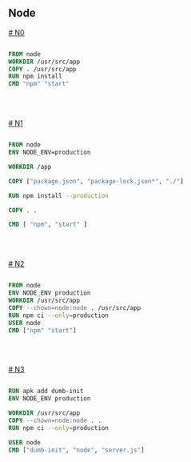 ## Node

[# N0](https://github.com)

``` dockerfile

FROM node
WORKDIR /usr/src/app
COPY . /usr/src/app
RUN npm install
CMD "npm" "start"

```

<br>
<br>

[# N1](https://github.com)

``` dockerfile

FROM node
ENV NODE_ENV=production

WORKDIR /app

COPY ["package.json", "package-lock.json*", "./"]

RUN npm install --production

COPY . .

CMD [ "npm", "start" ]

```

<br>
<br>

[# N2](https://github.com)

``` dockerfile

FROM node
ENV NODE_ENV production
WORKDIR /usr/src/app
COPY --chown=node:node . /usr/src/app
RUN npm ci --only=production
USER node
CMD ["npm" "start"]

```

<br>
<br>

[# N3](https://github.com)

``` dockerfile

RUN apk add dumb-init
ENV NODE_ENV production

WORKDIR /usr/src/app
COPY --chown=node:node . .
RUN npm ci --only=production

USER node
CMD ["dumb-init", "node", "server.js"]

```

<br>
<br>